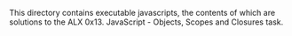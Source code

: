 This directory contains executable javascripts, the contents of which are solutions to the ALX 0x13. JavaScript - Objects, Scopes and Closures task.
